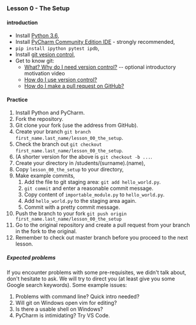 ### Lesson 0 - The Setup
#### introduction
- Install [Python 3.6](https://www.python.org/downloads/release/python-364/),
- Install [PyCharm Community Edition IDE](https://www.jetbrains.com/pycharm/download/) - strongly recommended,
- `pip install ipython pytest ipdb`,
- Install [git vesion control](https://git-scm.com/downloads),
- Get to know git:
    - [What? Why do I need version control?](https://git-scm.com/videos) -- optional introductory motivation video
    - [How do I use version control?](https://www.youtube.com/watch?v=SWYqp7iY_Tc)
    - [How do I make a pull request on GitHub?](https://www.youtube.com/watch?v=FQsBmnZvBdc)

#### Practice
1. Install Python and PyCharm.
1. Fork the repository.
1. Git clone your fork (use the address from GitHub).
1. Create your branch `git branch first_name.last_name/lesson_00_the_setup`.
1. Check the branch out `git checkout first_name.last_name/lesson_00_the_setup`.
1. (A shorter version for the above is `git checkout -b ...`.
1. Create your directory in  /students/(surname).(name),
1. Copy `lesson_00_the_setup` to your directory,
1. Make example commits,
    1. Add the file to git staging area: `git add hello_world.py`.
    1. `git commit` and enter a reasonable commit message.
    1. Copy content of `importable_module.py` to `hello_world.py`.
    1. Add `hello_world.py` to the staging area again.
    1. Commit with a pretty commit message.
1. Push the branch to your fork `git push origin first_name.last_name/lesson_00_the_setup`
1. Go to the original repository and create a pull request from your branch in the fork to the original.
1. Remember to check out master branch before you proceed to the next lesson.

##### Expected problems
If you encounter problems with some pre-requisites, we didn't talk
about, don't hesitate to ask. We will try to direct you (at least give
you some Google search keywords). Some example issues:
1. Problems with command line? Quick intro needed?
1. Will git on Windows open vim for editing?
1. Is there a usable shell on Windows?
1. PyCharm is intimidating? Try VS Code.